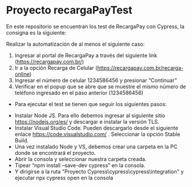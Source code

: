 # Proyecto recargaPayTest
En este repositorio se encuentran los test de RecargaPay con Cypress, la consigna es la siguiente:

Realizar la automatización de al menos el siguiente caso:

1) Ingresar al portal de RecargaPay a través del siguiente link (https://recargapay.com.br/)
2) Ir a la opción Recarga de Celular (https://recargapay.com.br/recarga-online)
3) Ingresar el número de celular 1234586456 y presionar “Continuar”
4) Verificar en el popup que se abre que se muestre el mismo número de teléfono ingresado en el paso anterior (1234586456)

 
- Para ejecutar el test se tienen que seguir los siguientes pasos:
 
* Instalar Node JS. Para ello debemos ingresar al siguiente sitio https://nodejs.org/es/ y descargar e instalar la versión TLS.
* Instalar Visual Studio Code. Pueden descargarlo desde el siguiente enlace https://code.visualstudio.com/ . Seleccionar la opción Stable Build.
* Una vez instalado Node y VS, debemos crear una carpeta en la PC donde se encontrará el proyecto.
* Abrir la consola y seleccionar nuestra carpeta creada.
* Tipear “npm install –save-dev cypress” en la consola.
* Y dirigirse a la ruta "Proyecto Cypress\cypress\cypress\integration" y ejecutar npx cypress open en la consola
